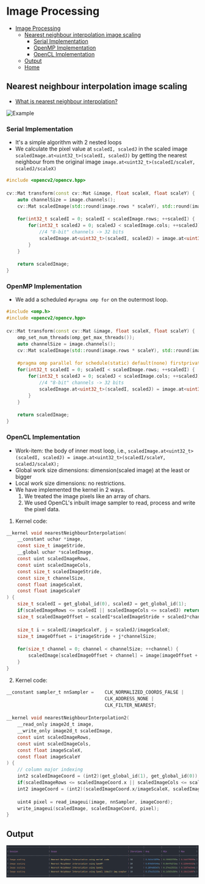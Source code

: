 # Image Processing

- [Image Processing](#image-processing)
  - [Nearest neighbour interpolation image scaling](#nearest-neighbour-interpolation-image-scaling)
    - [Serial Implementation](#serial-implementation)
    - [OpenMP Implementation](#openmp-implementation)
    - [OpenCL Implementation](#opencl-implementation)
  - [Output](#output)
  - [Home](../README.md#serialvsparallel)


## Nearest neighbour interpolation image scaling

- [What is nearest neighbour interpolation?](https://theailearner.com/2018/12/29/image-processing-nearest-neighbour-interpolation/)

![Example](https://i0.wp.com/theailearner.com/wp-content/uploads/2018/10/Nearest_Neighbor.png?w=423&ssl=1)


### Serial Implementation

- It's a simple algorithm with 2 nested loops
- We calculate the pixel value at `scaledI, scaledJ` in the scaled image `scaledImage.at<uint32_t>(scaledI, scaledJ)` by getting the nearest neighbour from the original image `image.at<uint32_t>(scaledI/scaleY, scaledJ/scaleX)`

```cpp
#include <opencv2/opencv.hpp>

cv::Mat transform(const cv::Mat &image, float scaleX, float scaleY) {
    auto channelSize = image.channels();
    cv::Mat scaledImage(std::round(image.rows * scaleY), std::round(image.cols * scaleX), CV_8UC(channelSize));

    for(int32_t scaledI = 0; scaledI < scaledImage.rows; ++scaledI) {
        for(int32_t scaledJ = 0; scaledJ < scaledImage.cols; ++scaledJ) {
            //4 "8-bit" channels -> 32 bits
            scaledImage.at<uint32_t>(scaledI, scaledJ) = image.at<uint32_t>(scaledI/scaleY, scaledJ/scaleX);
        }
    }

    return scaledImage;
}
```

### OpenMP Implementation

- We add a scheduled `#pragma omp for` on the outermost loop.

```cpp
#include <omp.h>
#include <opencv2/opencv.hpp>

cv::Mat transform(const cv::Mat &image, float scaleX, float scaleY) {
    omp_set_num_threads(omp_get_max_threads());
    auto channelSize = image.channels();
    cv::Mat scaledImage(std::round(image.rows * scaleY), std::round(image.cols * scaleX), CV_8UC(channelSize));

    #pragma omp parallel for schedule(static) default(none) firstprivate(scaleX, scaleY) shared(image, scaledImage)
    for(int32_t scaledI = 0; scaledI < scaledImage.rows; ++scaledI) {
        for(int32_t scaledJ = 0; scaledJ < scaledImage.cols; ++scaledJ) {
            //4 "8-bit" channels -> 32 bits
            scaledImage.at<uint32_t>(scaledI, scaledJ) = image.at<uint32_t>(scaledI/scaleY, scaledJ/scaleX);
        }
    }

    return scaledImage;
}
```

### OpenCL Implementation

- Work-item: the body of inner most loop, i.e., `scaledImage.at<uint32_t>(scaledI, scaledJ) = image.at<uint32_t>(scaledI/scaleY, scaledJ/scaleX);`
- Global work size dimensions: dimension(scaled image) at the least or bigger
- Local work size dimensions: no restrictions.
- We have implemented the kernel in 2 ways.
    1. We treated the image pixels like an array of chars.
    2. We used OpenCL's inbuilt image sampler to read, process and write the pixel data.

1. Kernel code:

```c
__kernel void nearestNeighbourInterpolation(
    __constant uchar *image,
    const size_t imageStride,
    __global uchar *scaledImage,
    const uint scaledImageRows,
    const uint scaledImageCols,
    const size_t scaledImageStride,
    const size_t channelSize,
    const float imageScaleX,
    const float imageScaleY
) {
    size_t scaledI = get_global_id(0), scaledJ = get_global_id(1);
    if(scaledImageRows <= scaledI || scaledImageCols <= scaledJ) return;
    size_t scaledImageOffset = scaledI*scaledImageStride + scaledJ*channelSize;

    size_t i = scaledI/imageScaleY, j = scaledJ/imageScaleX;
    size_t imageOffset = i*imageStride + j*channelSize;

    for(size_t channel = 0; channel < channelSize; ++channel) {
        scaledImage[scaledImageOffset + channel] = image[imageOffset + channel];
    }
}
```

2. Kernel code:

```c
__constant sampler_t nnSampler =    CLK_NORMALIZED_COORDS_FALSE |
                                    CLK_ADDRESS_NONE |
                                    CLK_FILTER_NEAREST;

__kernel void nearestNeighbourInterpolation2(
    __read_only image2d_t image,
    __write_only image2d_t scaledImage,
    const uint scaledImageRows,
    const uint scaledImageCols,
    const float imageScaleX,
    const float imageScaleY
) {
    // column major indexing
    int2 scaledImageCoord = (int2)(get_global_id(1), get_global_id(0));
    if(scaledImageRows <= scaledImageCoord.x || scaledImageCols <= scaledImageCoord.y) return;
    int2 imageCoord = (int2)(scaledImageCoord.x/imageScaleX, scaledImageCoord.y/imageScaleY);

    uint4 pixel = read_imageui(image, nnSampler, imageCoord);
    write_imageui(scaledImage, scaledImageCoord, pixel);
}
```

## Output

![result](ImageProcessing.png)
